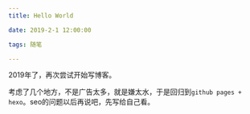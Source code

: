 ```yaml
---
title: Hello World

date: 2019-2-1 12:00:00

tags: 随笔

---
```


2019年了，再次尝试开始写博客。

考虑了几个地方，不是广告太多，就是嫌太水，于是回归到`github pages + hexo`。seo的问题以后再说吧，先写给自己看。
